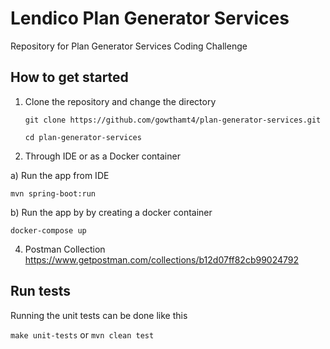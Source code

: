 # Lendico Plan Generator Services

Repository for Plan Generator Services Coding Challenge

## How to get started

1. Clone the repository and change the directory

   `git clone https://github.com/gowthamt4/plan-generator-services.git`

   `cd plan-generator-services`

2. Through IDE or as a Docker container
 
 a) Run the app from IDE

   `mvn spring-boot:run`


 b) Run the app by by creating a docker container

  `docker-compose up`

4. Postman Collection
   https://www.getpostman.com/collections/b12d07ff82cb99024792

## Run tests

Running the unit tests can be done like this

`make unit-tests` or `mvn clean test`
